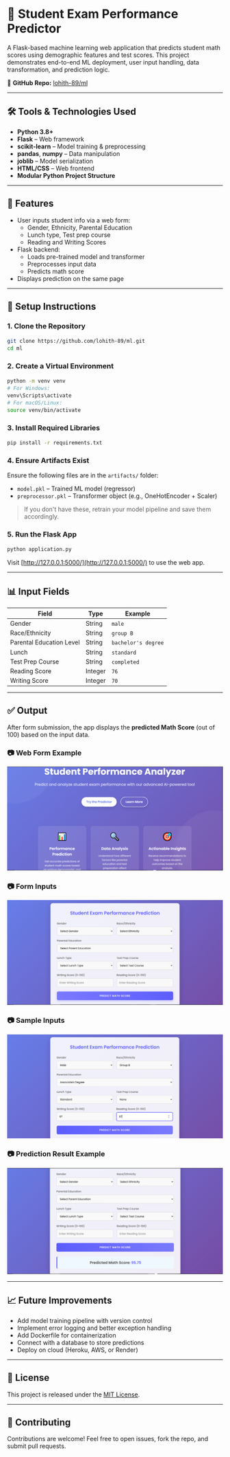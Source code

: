 # 🎯 Student Exam Performance Predictor

A Flask-based machine learning web application that predicts student math scores using demographic features and test scores. This project demonstrates end-to-end ML deployment, user input handling, data transformation, and prediction logic.

🔗 **GitHub Repo:** [lohith-89/ml](https://github.com/lohith-89/ml)

---

## 🛠️ Tools & Technologies Used

- **Python 3.8+**
- **Flask** – Web framework
- **scikit-learn** – Model training & preprocessing
- **pandas**, **numpy** – Data manipulation
- **joblib** – Model serialization
- **HTML/CSS** – Web frontend
- **Modular Python Project Structure**

---

## 🚀 Features

- User inputs student info via a web form:
  - Gender, Ethnicity, Parental Education
  - Lunch type, Test prep course
  - Reading and Writing Scores
- Flask backend:
  - Loads pre-trained model and transformer
  - Preprocesses input data
  - Predicts math score
- Displays prediction on the same page

---

## 🔧 Setup Instructions

### 1. Clone the Repository

```bash
git clone https://github.com/lohith-89/ml.git
cd ml
```

### 2. Create a Virtual Environment

```bash
python -m venv venv
# For Windows:
venv\Scripts\activate
# For macOS/Linux:
source venv/bin/activate
```

### 3. Install Required Libraries

```bash
pip install -r requirements.txt
```

### 4. Ensure Artifacts Exist

Ensure the following files are in the `artifacts/` folder:

- `model.pkl` – Trained ML model (regressor)
- `preprocessor.pkl` – Transformer object (e.g., OneHotEncoder + Scaler)

> If you don't have these, retrain your model pipeline and save them accordingly.

### 5. Run the Flask App

```bash
python application.py
```

Visit [http://127.0.0.1:5000/](http://127.0.0.1:5000/) to use the web app.

---

## 📊 Input Fields

| Field                    | Type    | Example             |
| ------------------------ | ------- | ------------------- |
| Gender                   | String  | `male`              |
| Race/Ethnicity           | String  | `group B`           |
| Parental Education Level | String  | `bachelor's degree` |
| Lunch                    | String  | `standard`          |
| Test Prep Course         | String  | `completed`         |
| Reading Score            | Integer | `76`                |
| Writing Score            | Integer | `70`                |

---

## ✅ Output

After form submission, the app displays the **predicted Math Score** (out of 100) based on the input data.

### 📷 Web Form Example  
![Student Info Form](images/Screenshot%202025-05-11%20182330.png)

### 📷 Form Inputs  
![Form Inputs](images/Screenshot%202025-05-11%20182521.png)

### 📷 Sample Inputs  
![Sample Inputs](images/Screenshot%202025-05-11%20182735.png)

### 📷 Prediction Result Example  
![Predicted Math Score Output](images/Screenshot%202025-05-11%20182758.png)

---

## 📈 Future Improvements

- Add model training pipeline with version control
- Implement error logging and better exception handling
- Add Dockerfile for containerization
- Connect with a database to store predictions
- Deploy on cloud (Heroku, AWS, or Render)

---

## 📄 License

This project is released under the [MIT License](https://opensource.org/licenses/MIT).

---

## 🤝 Contributing

Contributions are welcome! Feel free to open issues, fork the repo, and submit pull requests.
